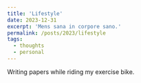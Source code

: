 ```yaml
---
title: 'Lifestyle'
date: 2023-12-31
excerpt: 'Mens sana in corpore sano.'
permalink: /posts/2023/lifestyle
tags:
  - thoughts
  - personal
---
```


Writing papers while riding my exercise bike.